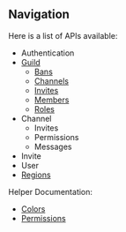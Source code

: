 ## Navigation

Here is a list of APIs available:

* Authentication
* [Guild](Guild.md)
  * [Bans](Guild/Bans.md)
  * [Channels](Guild/Channels.md)
  * [Invites](Guild/Invites.md)
  * [Members](Guild/Members.md)
  * [Roles](Guild/Roles.md)
* Channel
  * Invites
  * Permissions
  * Messages
* Invite
* User
* [Regions](Regions.md)

Helper Documentation:
* [Colors](Helpers/Colors.md)
* [Permissions](Helpers/Permissions.md)
